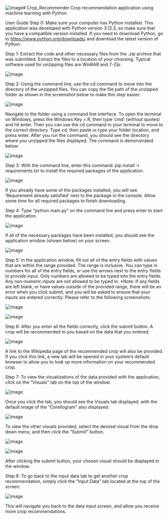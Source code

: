 ![image](https://github.com/charlie-fitzgerald/Crop_Recommender/assets/46912450/814414c7-1578-4909-8826-b95f9f05ae06)# Crop_Recommender
Crop recommendation application using machine learning with Python

User Guide 
Step 0: Make sure your computer has Python installed. This application was developed with Python version 3.12.3, so make sure that you have a compatible version installed. If you need to download Python, go to https://www.python.org/downloads/ and download the latest version of Python.

Step 1: Extract the code and other necessary files from the .zip archive that was submitted. Extract the files to a location of your choosing. Typical software used for unzipping files are WinRAR and 7-Zip.
 
![image](https://github.com/charlie-fitzgerald/Crop_Recommender/assets/46912450/bf75e444-92a9-44f6-afa8-40cb44345cec)


Step 2: Using the command line, use the cd command to move into the directory of the unzipped files. You can copy the file path of the unzipped folder as shown in the screenshot below to make this step easier:

![image](https://github.com/charlie-fitzgerald/Crop_Recommender/assets/46912450/45ca7aac-00e4-4e57-b4b9-322f2ba3f948)

 
Navigate to the folder using a command line interface. To open the terminal on Windows, press the Windows Key + R, then type ‘cmd’ (without quotes) and hit enter. Then you can use the cd command in your terminal to move to the correct directory. Type cd, then paste or type your folder location, and press enter. After you run the command, you should see the directory where you unzipped the files displayed. The command is demonstrated below:

![image](https://github.com/charlie-fitzgerald/Crop_Recommender/assets/46912450/d1bd4225-54d8-4ee9-b49a-e21066a86ace)

 
Step 3: With the command line, enter this command: pip install -r requirements.txt to install the required packages of the application.

![image](https://github.com/charlie-fitzgerald/Crop_Recommender/assets/46912450/22d60e1b-b065-494e-91bf-8490680c4887)

 
If you already have some of the packages installed, you will see ‘Requirement already satisfied’ next to the package in the console. Allow some time for all required packages to finish downloading.


Step 4: Type “python main.py” on the command line and press enter to start the application.

![image](https://github.com/charlie-fitzgerald/Crop_Recommender/assets/46912450/a9629a48-070c-435a-8ff0-da495fb3ee76)

 
If all of the necessary packages have been installed, you should see the application window (shown below) on your screen.
 
![image](https://github.com/charlie-fitzgerald/Crop_Recommender/assets/46912450/b33f9feb-6b6d-4a36-8019-210edc5afd6e)


Step 5: In the application window, fill out all of the entry fields with values that are within the range provided. The range is inclusive. You can type in numbers for all of the entry fields, or use the arrows next to the entry fields to provide input. Only numbers are allowed to be typed into the entry fields. Any non-numeric inputs are not allowed to be typed in.
*Note: If any fields are left blank, or have values outside of the provided range, there will be an error when you click submit, and you will be asked to ensure that your inputs are entered correctly. Please refer to the following screenshots:

![image](https://github.com/charlie-fitzgerald/Crop_Recommender/assets/46912450/dbb027ba-9480-4895-91c1-d45a77946b30)

![image](https://github.com/charlie-fitzgerald/Crop_Recommender/assets/46912450/323a1569-2597-4723-aa37-44ff9896c1a6)


Step 6: After you enter all the fields correctly, click the submit button. A crop will be recommended to you based on the data that you entered. 

![image](https://github.com/charlie-fitzgerald/Crop_Recommender/assets/46912450/3e64bf62-b7ce-443e-9b0e-292485127544)

 
A link to the Wikipedia page of the recommended crop will also be provided. If you click this link, a new tab will be opened in your system’s default browser to allow you to look up more information on your recommended crop.

Step 7: To view the visualizations of the data provided with the application, click on the “Visuals” tab on the top of the window.
	 
![image](https://github.com/charlie-fitzgerald/Crop_Recommender/assets/46912450/3e0db7a6-e76e-4e25-9740-344f5d1e8101)

Once you click the tab, you should see the Visuals tab displayed, with the default image of the “Corellogram” also displayed. 
 
![image](https://github.com/charlie-fitzgerald/Crop_Recommender/assets/46912450/ef0c1a85-85d6-4d79-b7e3-0375a9fcd63d)


To view the other visuals provided, select the desired visual from the drop down menu, and then click the “Submit” button.

![image](https://github.com/charlie-fitzgerald/Crop_Recommender/assets/46912450/15160f25-2f20-457d-a463-b7834bfa6a01) 

![image](https://github.com/charlie-fitzgerald/Crop_Recommender/assets/46912450/190a222e-0403-4f28-9e48-5bd5c6c283ea)
 
After clicking the submit button, your chosen visual should be displayed in the window.

Step 8: To go back to the input data tab to get another crop recommendation, simply click the “Input Data” tab located at the top of the screen.

![image](https://github.com/charlie-fitzgerald/Crop_Recommender/assets/46912450/1cc7fecd-d972-4d05-80e4-3449f7db9199)
 
This will navigate you back to the data input screen, and allow you receive more crop recommendations.
